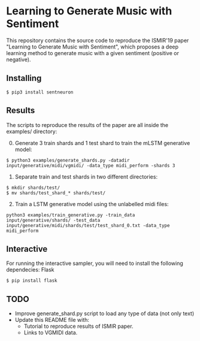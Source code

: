 # Learning to Generate Music with Sentiment

This repository contains the source code to reproduce the ISMIR'19 paper "Learning to Generate Music with Sentiment", which proposes a deep learning method to generate music with a given sentiment (positive or negative).

## Installing

```
$ pip3 install sentneuron
```

## Results

The scripts to reproduce the results of the paper are all inside the examples/ directory:

0. Generate 3 train shards and 1 test shard to train the mLSTM generative model:
```
$ python3 examples/generate_shards.py -datadir input/generative/midi/vgmidi/ -data_type midi_perform -shards 3
```

1. Separate train and test shards in two different directories:

```
$ mkdir shards/test/
$ mv shards/test_shard_* shards/test/
```

2. Train a LSTM generative model using the unlabelled midi files:

```
python3 examples/train_generative.py -train_data input/generative/shards/ -test_data input/generative/midi/shards/test/test_shard_0.txt -data_type midi_perform
```

## Interactive

For running the interactive sampler, you will need to install the following dependecies: Flask

```
$ pip install flask
```

## TODO

- Improve generate_shard.py script to load any type of data (not only text)
- Update this README file with:
  - Tutorial to reproduce results of ISMIR paper.
  - Links to VGMIDI data.
